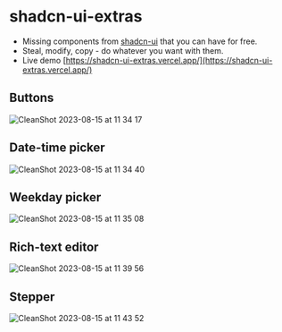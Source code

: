 # shadcn-ui-extras
- Missing components from [shadcn-ui](https://ui.shadcn.com/) that you can have for free.
- Steal, modify, copy - do whatever you want with them.
- Live demo [https://shadcn-ui-extras.vercel.app/](https://shadcn-ui-extras.vercel.app/)

## Buttons 

![CleanShot 2023-08-15 at 11 34 17](https://github.com/johnkueh/shadcn-ui-extras/assets/1704381/60cb6f24-6093-4f5f-a8ee-7f0d3d887171)

## Date-time picker

![CleanShot 2023-08-15 at 11 34 40](https://github.com/johnkueh/shadcn-ui-extras/assets/1704381/2aede4d4-dde3-4800-987b-8cb39f5e73d8)

## Weekday picker

![CleanShot 2023-08-15 at 11 35 08](https://github.com/johnkueh/shadcn-ui-extras/assets/1704381/899df027-b445-4495-bfb1-28ee848e88f0)

## Rich-text editor

![CleanShot 2023-08-15 at 11 39 56](https://github.com/johnkueh/shadcn-ui-extras/assets/1704381/87311312-c73b-4443-88fd-79e4f5c3c611)

## Stepper

![CleanShot 2023-08-15 at 11 43 52](https://github.com/johnkueh/shadcn-ui-extras/assets/1704381/1ead13f2-ceab-4f5b-b0b9-14918f9acc1a)
